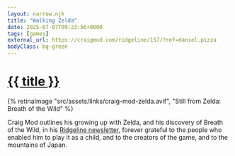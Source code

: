 ```yaml
---
layout: narrow.njk
title: "Walking Zelda"
date: 2025-07-07T09:23:56+0000
tags: [games]
external_url: https://craigmod.com/ridgeline/157/?ref=daniel.pizza
bodyClass: bg-green
---
```


<h1><a href="{{ external_url }}">{{ title }}</a></h1>

{% retinaImage "src/assets/links/craig-mod-zelda.avif", "Still from Zelda: Breath of the Wild" %}

Craig Mod outlines his growing up with Zelda, and his discovery of Breath of the Wild, in his [Ridgeline newsletter](https://craigmod.com/ridgeline?ref=daniel.pizza "Craig Mod's Ridgeline"), forever grateful to the people who enabled him to play it as a child, and to the creators of the game, and to the mountains of Japan.
